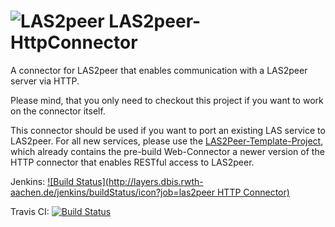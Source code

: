 ![LAS2peer](https://github.com/rwth-acis/LAS2peer/blob/master/img/logo/bitmap/las2peer-logo-128x128.png)
LAS2peer-HttpConnector
======================

A connector for LAS2peer that enables communication with 
a LAS2peer server via HTTP.  

Please mind, that you only need to checkout this project
if you want to work on the connector itself.  

This connector should be used if you want to port an existing LAS service to LAS2peer.
For all new services, please use the 
[LAS2Peer-Template-Project](https://github.com/rwth-acis/LAS2peer-Template-Project/),
which already contains the pre-build Web-Connector a newer version of the HTTP connector
that enables RESTful access to LAS2peer.

Jenkins: [![Build Status](http://layers.dbis.rwth-aachen.de/jenkins/buildStatus/icon?job=las2peer HTTP Connector)](http://layers.dbis.rwth-aachen.de/jenkins/job/las2peer%20HTTP%20Connector/)

Travis CI: [![Build Status](https://travis-ci.org/rwth-acis/LAS2peer-HttpConnector.svg?branch=master)](https://travis-ci.org/rwth-acis/LAS2peer-HttpConnector)
